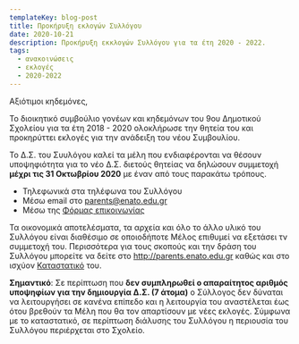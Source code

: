 ```yaml
---
templateKey: blog-post
title: Προκήρυξη εκλογών Συλλόγου
date: 2020-10-21
description: Προκήρυξη εκκλογών Συλλόγου για τα έτη 2020 - 2022.
tags:
  - ανακοινώσεις
  - εκλογές
  - 2020-2022
---
```


Αξιότιμοι κηδεμόνες,

Το διοικητικό συμβούλιο γονέων και κηδεμόνων του 9ου Δημοτικού Σχολείου για τα έτη 2018 - 2020 ολοκλήρωσε την θητεία του και προκηρύττει εκλογές για την ανάδειξη του νέου Συμβουλίου.

To Δ.Σ. του Συυλόγου καλεί τα μέλη που ενδιαφέρονται να θέσουν υποψηφιότητα για το νέο Δ.Σ. διετούς θητείας να δηλώσουν συμμετοχή **μέχρι τις 31 Οκτωβρίου 2020** με έναν από τους παρακάτω τρόπους.

- Τηλεφωνικά στα τηλέφωνα του Συλλόγου
- Μέσω email στο parents@enato.edu.gr
- Μέσω της [Φόρμας επικοινωνίας](/contact)

Τα οικονομικά αποτελέσματα, τα αρχεία και όλο το άλλο υλικό του Συλλόγου είναι διαθέσιμο σε οποιοδήποτε Μέλος επιθυμεί να εξετάσει τν συμμετοχή του. Περισσότερα για τους σκοπούς και την δράση του Συλλόγου μπορείτε να δείτε στο http://parents.enato.edu.gr καθώς και στο ισχύον [Καταστατικό](/img/uploads/katastatiko-2012.pdf) του.

**Σημαντικό**: Σε περίπτωση που **δεν συμπληρωθεί ο απαραίτητος αριθμός υποψηφίων για την δημιουργία Δ.Σ. (7 άτομα)** ο Σύλλογος δεν δύναται να λειτουργήσει σε κανένα επίπεδο και η λειτουργία του αναστέλεται έως ότου βρεθούν τα Μέλη που θα τον απαρτίσουν με νέες εκλογές. Σύμφωνα με το καταστατικό, σε περίπτωση διάλυσης του Συλλόγου η περιουσία του Συλλόγου περιέρχεται στο Σχολείο.
